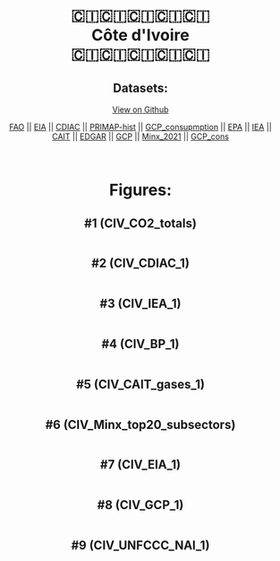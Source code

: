
<center>
<h1 align="center">
🇨🇮🇨🇮🇨🇮🇨🇮🇨🇮
<br>
Côte d'Ivoire
<br>
🇨🇮🇨🇮🇨🇮🇨🇮🇨🇮
</h1>
<h2>Datasets:</h2>
<p><a href="https://github.com/dquintani/Greenhouse-Data/tree/master/country_data/CIV_Côte d'Ivoire/data">View on Github</a>
<br></p><p><a href="data/CIV_FAO.csv">FAO</a> || <a href="data/CIV_EIA.csv">EIA</a> || <a href="data/CIV_CDIAC.csv">CDIAC</a> || <a href="data/CIV_PRIMAP-hist.csv">PRIMAP-hist</a> || <a href="data/CIV_GCP_consupmption.csv">GCP_consupmption</a> || <a href="data/CIV_EPA.csv">EPA</a> || <a href="data/CIV_IEA.csv">IEA</a> || <a href="data/CIV_CAIT.csv">CAIT</a> || <a href="data/CIV_EDGAR.csv">EDGAR</a> || <a href="data/CIV_GCP.csv">GCP</a> || <a href="data/CIV_Minx_2021.csv">Minx_2021</a> || <a href="data/CIV_GCP_cons.csv">GCP_cons</a></p><p><br></p>
<h1>Figures:</h1><h2>#1 (CIV_CO2_totals)</h2>
<p><img alt="" src="figures/CIV_CO2_totals.png" /></p><h2>#2 (CIV_CDIAC_1)</h2>
<p><img alt="" src="figures/CIV_CDIAC_1.png" /></p><h2>#3 (CIV_IEA_1)</h2>
<p><img alt="" src="figures/CIV_IEA_1.png" /></p><h2>#4 (CIV_BP_1)</h2>
<p><img alt="" src="figures/CIV_BP_1.png" /></p><h2>#5 (CIV_CAIT_gases_1)</h2>
<p><img alt="" src="figures/CIV_CAIT_gases_1.png" /></p><h2>#6 (CIV_Minx_top20_subsectors)</h2>
<p><img alt="" src="figures/CIV_Minx_top20_subsectors.png" /></p><h2>#7 (CIV_EIA_1)</h2>
<p><img alt="" src="figures/CIV_EIA_1.png" /></p><h2>#8 (CIV_GCP_1)</h2>
<p><img alt="" src="figures/CIV_GCP_1.png" /></p><h2>#9 (CIV_UNFCCC_NAI_1)</h2>
<p><img alt="" src="figures/CIV_UNFCCC_NAI_1.png" /></p>